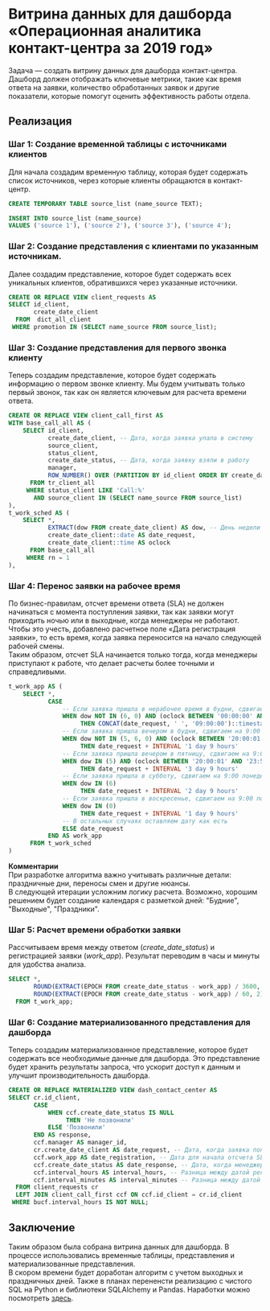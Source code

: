 # Витрина данных для дашборда «Операционная аналитика контакт-центра за 2019 год»


Задача — создать витрину данных для дашборда контакт-центра. Дашборд должен отображать ключевые метрики, такие как время ответа на заявки, количество обработанных заявок и другие показатели, которые помогут оценить эффективность работы отдела.

## Реализация

### Шаг 1: Создание временной таблицы с источниками клиентов

Для начала создадим временную таблицу, которая будет содержать список источников, через которые клиенты обращаются в контакт-центр.
```sql
CREATE TEMPORARY TABLE source_list (name_source TEXT);

INSERT INTO source_list (name_source) 
VALUES ('source 1'), ('source 2'), ('source 3'), ('source 4');
```

### Шаг 2: Создание представления с клиентами по указанным источникам.

Далее создадим представление, которое будет содержать всех уникальных клиентов, обратившихся через указанные источники.

```sql
CREATE OR REPLACE VIEW client_requests AS
SELECT id_client,
       create_date_client
  FROM  dict_all_client
 WHERE promotion IN (SELECT name_source FROM source_list);
```

### Шаг 3: Создание представления для первого звонка клиенту

Теперь создадим представление, которое будет содержать информацию о первом звонке клиенту. Мы будем учитывать только первый звонок, так как он является ключевым для расчета времени ответа.

```sql
CREATE OR REPLACE VIEW client_call_first AS
WITH base_call_all AS (
    SELECT id_client,
           create_date_client, -- Дата, когда заявка упала в систему
           source_client,
           status_client,
           create_date_status, -- Дата, когда заявку взяли в работу
           manager,
           ROW_NUMBER() OVER (PARTITION BY id_client ORDER BY create_date_status ASC) AS rn -- Ранжируем звонки
      FROM tr_client_all
     WHERE status_client LIKE 'Call:%'
       AND source_client IN (SELECT name_source FROM source_list)
),
t_work_sched AS (
    SELECT *,
           EXTRACT(dow FROM create_date_client) AS dow, -- День недели (воскресенье — это 0),
           create_date_client::date AS date_request,
           create_date_client::time AS oclock
      FROM base_call_all
     WHERE rn = 1
),
```

### Шаг 4: Перенос заявки на рабочее время

По бизнес-правилам, отсчет времени ответа (SLA) не должен начинаться с момента поступления заявки, так как заявки могут приходить ночью или в выходные, когда менеджеры не работают. \
Чтобы это учесть, добавлено расчетное поле «Дата регистрация заявки», то есть время, когда заявка переносится на начало следующей рабочей смены. \
Таким образом, отсчет SLA начинается только тогда, когда менеджеры приступают к работе, что делает расчеты более точными и справедливыми.

```sql
t_work_app AS (
    SELECT *,
           CASE
               -- Если заявка пришла в нерабочее время в будни, сдвигаем на 9:00 текущего дня
               WHEN dow NOT IN (6, 0) AND (oclock BETWEEN '00:00:00' AND '08:59:59') 
                    THEN CONCAT(date_request, ' ', '09:00:00')::timestamp
               -- Если заявка пришла вечером в будни, сдвигаем на 9:00 следующего дня
               WHEN dow NOT IN (5, 6, 0) AND (oclock BETWEEN '20:00:01' AND '23:59:59') 
                    THEN date_request + INTERVAL '1 day 9 hours'
               -- Если заявка пришла вечером в пятницу, сдвигаем на 9:00 понедельника
               WHEN dow IN (5) AND (oclock BETWEEN '20:00:01' AND '23:59:59') 
                    THEN date_request + INTERVAL '3 day 9 hours'
               -- Если заявка пришла в субботу, сдвигаем на 9:00 понедельника
               WHEN dow IN (6)
                    THEN date_request + INTERVAL '2 day 9 hours'
               -- Если заявка пришла в воскресенье, сдвигаем на 9:00 понедельника
               WHEN dow IN (0)
                    THEN date_request + INTERVAL '1 day 9 hours'
               -- В остальных случаях оставляем дату как есть
               ELSE date_request
           END AS work_app
      FROM t_work_sched
)
```
**Комментарии** \
При разработке алгоритма важно учитывать различные детали: праздничные дни, переносы смен и другие нюансы. \
В следующей итерации усложним логику расчета. Возможно, хорошим решением будет создание календаря с разметкой дней: "Будние", "Выходные", "Праздники".

### Шаг 5: Расчет времени обработки заявки

Рассчитываем время между ответом (*create_date_status*) и регистрацией заявки (*work_app*). Результат переводим в часы и минуты для удобства анализа.

```sql
SELECT *,
       ROUND(EXTRACT(EPOCH FROM create_date_status - work_app) / 3600, 2) AS interval_hours,
       ROUND(EXTRACT(EPOCH FROM create_date_status - work_app) / 60, 2) AS interval_minutes
  FROM t_work_app;
```

### Шаг 6: Создание материализованного представления для дашборда

Теперь создадим материализованное представление, которое будет содержать все необходимые данные для дашборда. Это представление будет хранить результаты запроса, что ускорит доступ к данным и улучшит производительность дашборда.

```sql
CREATE OR REPLACE MATERIALIZED VIEW dash_contact_center AS
SELECT cr.id_client,
       CASE 
           WHEN ccf.create_date_status IS NULL 
                THEN 'Не позвонили'
           ELSE 'Позвонили'
       END AS response,
       ccf.manager AS manager_id,
       cr.create_date_client AS date_request, -- Дата, когда заявка попала в систему
       ccf.work_app AS date_registration, -- Дата для начала отсчета SLA (только будние дни и рабочее время)
       ccf.create_date_status AS date_response, -- Дата, когда менеджер позвонил клиенту
       ccf.interval_hours AS interval_hours, -- Разница между датой регистрации заявки и датой звонка в часах
       ccf.interval_minutes AS interval_minutes -- Разница между датой регистрации заявки и датой звонка в минутах
  FROM client_requests cr
  LEFT JOIN client_call_first ccf ON ccf.id_client = cr.id_client
 WHERE bucf.interval_hours IS NOT NULL;
```

## Заключение

Таким образом была собрана витрина данных для дашборда. В процессе использовались временные таблицы, представления и материализованные представления. \
В скором времени будет доработан алгоритм с учетом выходных и праздничных дней. Также в планах перененсти реализацию с чистого SQL на Python и библиотеки SQLAlchemy и Pandas. Наработки можно посмотреть [здесь]().
